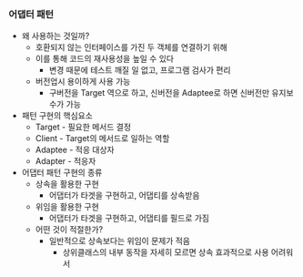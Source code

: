 ### 어댑터 패턴

- 왜 사용하는 것일까?
  - 호환되지 않는 인터페이스를 가진 두 객체를 연결하기 위해
  - 이를 통해 코드의 재사용성을 높일 수 있다
    - 변경 때문에 테스트 깨질 일 없고, 프로그램 검사가 편리
  - 버전업시 용이하게 사용 가능
    - 구버전을 Target 역으로 하고, 신버전을 Adaptee로 하면 신버전만 유지보수가 가능
- 패턴 구현의 핵심요소
  - Target - 필요한 메서드 결정
  - Client - Target의 메서드로 일하는 역할
  - Adaptee - 적응 대상자
  - Adapter - 적응자
- 어댑터 패턴 구현의 종류
  - 상속을 활용한 구현
    - 어댑터가 타겟을 구현하고, 어댑티를 상속받음
  - 위임을 활용한 구현
    - 어댑터가 타겟을 구현하고, 어댑티를 필드로 가짐
  - 어떤 것이 적절한가?
    - 일반적으로 상속보다는 위임이 문제가 적음
      - 상위클래스의 내부 동작을 자세히 모르면 상속 효과적으로 사용 어려워서
